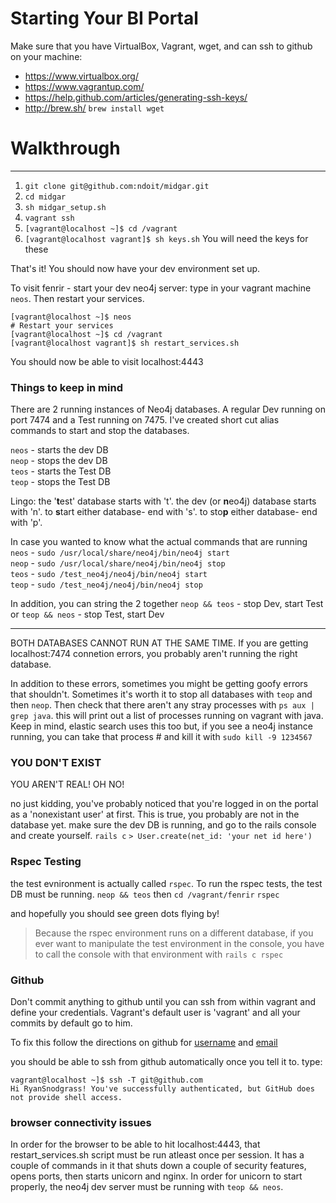 Starting Your BI Portal
===

Make sure that you have VirtualBox, Vagrant, wget, and can ssh to github on your machine:

  * https://www.virtualbox.org/
  * https://www.vagrantup.com/
  * https://help.github.com/articles/generating-ssh-keys/
  * http://brew.sh/ `brew install wget`

# Walkthrough
---
1. `git clone git@github.com:ndoit/midgar.git`
2. `cd midgar`
3. `sh midgar_setup.sh`
4. `vagrant ssh`
5. `[vagrant@localhost ~]$ cd /vagrant`
6. `[vagrant@localhost vagrant]$ sh keys.sh`  You will need the keys for these

That's it! You should now have your dev environment set up.

To visit fenrir - start your dev neo4j server: type in your vagrant machine `neos`. Then restart your services.
```
[vagrant@localhost ~]$ neos
# Restart your services
[vagrant@localhost ~]$ cd /vagrant
[vagrant@localhost vagrant]$ sh restart_services.sh
```
You should now be able to visit localhost:4443

### Things to keep in mind
There are 2 running instances of Neo4j databases. A regular Dev running on port 7474 and a Test running on 7475. I've created short cut alias commands to start and stop the databases.

`neos` - starts the dev DB  
`neop` - stops the dev DB  
`teos` - starts the Test DB  
`teop` - stops the Test DB  

Lingo:
the '**t**est' database starts with 't'. the dev (or **n**eo4j) database starts with 'n'.
to **s**tart either database- end with 's'.
to sto**p** either database- end with 'p'.

In case you wanted to know what the actual commands that are running  
`neos` - `sudo /usr/local/share/neo4j/bin/neo4j start`  
`neop` - `sudo /usr/local/share/neo4j/bin/neo4j stop`  
`teos` - `sudo /test_neo4j/neo4j/bin/neo4j start`  
`teop` - `sudo /test_neo4j/neo4j/bin/neo4j stop`  

In addition, you can string the 2 together
`neop && teos` - stop Dev, start Test
or
`teop && neos` - stop Test, start Dev

---
BOTH DATABASES CANNOT RUN AT THE SAME TIME. If you are getting localhost:7474 connetion errors, you probably aren't running the right database.

In addition to these errors, sometimes you might be getting goofy errors that shouldn't. Sometimes it's worth it to stop all databases with `teop` and then `neop`. Then check that there aren't any stray processes with `ps aux | grep java`. this will print out a list of processes running on vagrant with java. Keep in mind, elastic search uses this too but, if you see a neo4j instance running, you can take that process # and kill it with `sudo kill -9 1234567`

### YOU DON'T EXIST
YOU AREN'T REAL! OH NO!

no just kidding, you've probably noticed that you're logged in on the portal as a 'nonexistant user' at first. This is true, you probably are not in the database yet. make sure the dev DB is running, and go to the rails console and create yourself.
`rails c`
`> User.create(net_id: 'your net id here')`

### Rspec Testing
the test evnironment is actually called `rspec`. To run the rspec tests, the test DB must be running. 
`neop && teos`
then 
`cd /vagrant/fenrir`
`rspec`

and hopefully you should see green dots flying by!

> Because the rspec environment runs on a different database, if you ever want to manipulate the test environment in the console, you have to call the console with that environment with `rails c rspec`

### Github
Don't commit anything to github until you can ssh from within vagrant and define your credentials. Vagrant's default user is 'vagrant' and all your commits by default go to him.

To fix this follow the directions on github for [username](https://help.github.com/articles/setting-your-username-in-git/) and [email](https://help.github.com/articles/setting-your-email-in-git/)

you should be able to ssh from github automatically once you tell it to. 
type:
```
vagrant@localhost ~]$ ssh -T git@github.com
Hi RyanSnodgrass! You've successfully authenticated, but GitHub does not provide shell access.
```

### browser connectivity issues
In order for the browser to be able to hit localhost:4443, that restart_services.sh script must be run atleast once per session. It has a couple of commands in it that shuts down a couple of security features, opens ports, then starts unicorn and nginx. In order for unicorn to start properly, the neo4j dev server must be running with `teop && neos`.
